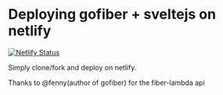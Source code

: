 # Deploying gofiber + sveltejs on netlify

[![Netlify Status](https://api.netlify.com/api/v1/badges/f45d518a-e827-4373-9a89-53fd17879414/deploy-status)](https://app.netlify.com/sites/gofiber-svelte/deploys)

Simply clone/fork and deploy on netlify. 

Thanks to @fenny(author of gofiber) for the fiber-lambda api
